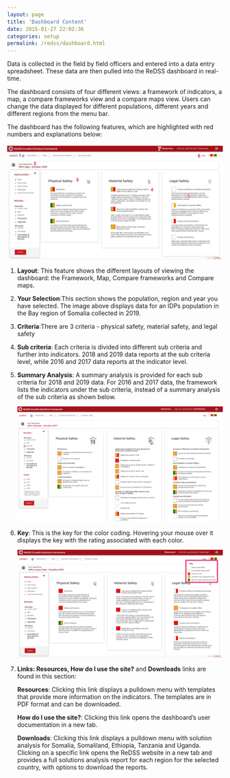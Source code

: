 ```yaml
---
layout: page
title: 'Dashboard Content'
date: 2015-01-27 22:02:36
categories: setup
permalink: /redss/dashboard.html
---
```


Data is collected in the field by field officers and entered into a data entry spreadsheet. These data are then pulled into the ReDSS dashboard in real-time.

The dashboard consists of four different views: a framework of indicators, a map, a compare frameworks view and a compare maps view. Users can change the data displayed for different populations, different years and different regions from the menu bar.

The dashboard has the following features, which are highlighted with red numbers and explanations below:

![image](/assets/images/image19.jpg)

1. **Layout**: This feature shows the different layouts of viewing the dashboard: the Framework, Map, Compare frameworks and Compare maps.
2. **Your Selection**:This section shows the population, region and year you have selected. The image above displays data for an IDPs population in the Bay region of Somalia collected in 2019.
3. **Criteria**:There are 3 criteria - physical safety, material safety, and legal safety
4. **Sub criteria**: Each criteria is divided into different sub criteria and further into indicators. 2018 and 2019 data reports at the sub criteria level, while 2016 and 2017 data reports at the indicator level.
5. **Summary Analysis**: A summary analysis is provided for each sub criteria for 2018 and 2019 data. For 2016 and 2017 data, the framework lists the indicators under the sub criteria, instead of a summary analysis of the sub criteria as shown below.

   ![image](/assets/images/image18.png)

6. **Key**: This is the key for the color coding. Hovering your mouse over it displays the key with the rating associated with each color.

   ![image](/assets/images/image7.jpg)

7. **Links: Resources, How do I use the site?** and **Downloads** links are found in this section:

   **Resources**: Clicking this link displays a pulldown menu with templates that provide more information on the indicators. The templates are in PDF format and can be downloaded.

   **How do I use the site?**: Clicking this link opens the dashboard’s user documentation in a new tab.

   **Downloads**: Clicking this link displays a pulldown menu with solution analysis for Somalia, Somaliland, Ethiopia, Tanzania and Uganda. Clicking on a specific link opens the ReDSS website in a new tab and provides a full solutions analysis report for each region for the selected country, with options to download the reports.

